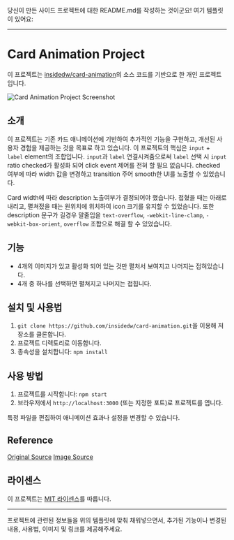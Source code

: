 당신이 만든 사이드 프로젝트에 대한 README.md를 작성하는 것이군요! 여기 템플릿이 있어요:

---

# Card Animation Project

이 프로젝트는 [insidedw/card-animation](https://github.com/insidedw/card-animation)의 소스 코드를 기반으로 한 개인 프로젝트입니다.

![Card Animation Project Screenshot](https://ik.imagekit.io/crso3ztbifq/card-animation_VUgdHRzcw.PNG?updatedAt=1703382726214)

## 소개

이 프로젝트는 기존 카드 애니메이션에 기반하여 추가적인 기능을 구현하고, 개선된 사용자 경험을 제공하는 것을 목표로 하고 있습니다.
이 프로젝트의 핵심은 `input` + `label` element의 조합입니다.
`input`과 `label` 연결시켜줌으로써 `label` 선택 시 `input` ratio checked가 활성화 되어 click event 제어를 전혀 할 필요 없습니다.
checked 여부에 따라 width 값을 변경하고 transition 주어 smooth한 UI를 노출할 수 있었습니다.

Card width에 따라 description 노출여부가 결정되어야 했습니다.
접혔을 때는 아래로 내리고, 펼쳐젔을 때는 원위치에 위치하여 icon 크기를 유지할 수 있었습니다.
또한 description 문구가 길경우 말줄임을 `text-overflow`, `-webkit-line-clamp`, `-webkit-box-orient`, `overflow` 조합으로 해결 할 수 있었습니다.

## 기능

- 4개의 이미지가 있고 활성화 되어 있는 것만 펼처서 보여지고 나머지는 접혀있습니다.
- 4개 중 하나를 선택하면 펼쳐지고 나머지는 접힙니다.

## 설치 및 사용법

1. `git clone https://github.com/insidedw/card-animation.git`을 이용해 저장소를 클론합니다.
2. 프로젝트 디렉토리로 이동합니다.
3. 종속성을 설치합니다: `npm install`

## 사용 방법

1. 프로젝트를 시작합니다: `npm start`
2. 브라우저에서 `http://localhost:3000` (또는 지정한 포트)로 프로젝트를 엽니다.

특정 파일을 편집하여 애니메이션 효과나 설정을 변경할 수 있습니다.

## Reference
[Original Source](https://github.com/webtutorialsw/css_sliding_cards)
[Image Source](https://place.line.me/)

## 라이센스

이 프로젝트는 [MIT 라이센스](LICENSE)를 따릅니다.

---

프로젝트에 관련된 정보들을 위의 템플릿에 맞춰 채워넣으면서, 추가된 기능이나 변경된 내용, 사용법, 이미지 및 링크를 제공해주세요.
